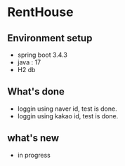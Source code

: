 # RentHouse
## Environment setup 
- spring boot 3.4.3
- java : 17
- H2 db
## What's done
- loggin using naver id, test is done.
- loggin using kakao id, test is done.

## what's new
- in progress
